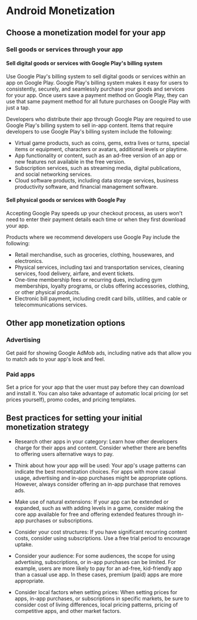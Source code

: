 # Android Monetization

## Choose a monetization model for your app

### Sell goods or services through your app

#### Sell digital goods or services with Google Play's billing system

Use Google Play's billing system to sell digital goods or services within an app on Google Play. Google Play's billing system makes it easy for users to consistently, securely, and seamlessly purchase your goods and services for your app. Once users save a payment method on Google Play, they can use that same payment method for all future purchases on Google Play with just a tap.

Developers who distribute their app through Google Play are required to use Google Play's billing system to sell in-app content. Items that require developers to use Google Play's billing system include the following:

- Virtual game products, such as coins, gems, extra lives or turns, special items or equipment, characters or avatars, additional levels or playtime.
- App functionality or content, such as an ad-free version of an app or new features not available in the free version.
- Subscription services, such as streaming media, digital publications, and social networking services.
- Cloud software products, including data storage services, business productivity software, and financial management software.

#### Sell physical goods or services with Google Pay

Accepting Google Pay speeds up your checkout process, as users won't need to enter their payment details each time or when they first download your app.

Products where we recommend developers use Google Pay include the following:

- Retail merchandise, such as groceries, clothing, housewares, and electronics.
- Physical services, including taxi and transportation services, cleaning services, food delivery, airfare, and event tickets.
- One-time membership fees or recurring dues, including gym memberships, loyalty programs, or clubs offering accessories, clothing, or other physical products.
- Electronic bill payment, including credit card bills, utilities, and cable or telecommunications services.

## Other app monetization options

### Advertising

Get paid for showing Google AdMob ads, including native ads that allow you to match ads to your app's look and feel.

### Paid apps

Set a price for your app that the user must pay before they can download and install it. You can also take advantage of automatic local pricing (or set prices yourself), promo codes, and pricing templates.

## Best practices for setting your initial monetization strategy

- Research other apps in your category: Learn how other developers charge for their apps and content. Consider whether there are benefits to offering users alternative ways to pay.

- Think about how your app will be used: Your app's usage patterns can indicate the best monetization choices. For apps with more casual usage, advertising and in-app purchases might be appropriate options. However, always consider offering an in-app purchase that removes ads.

- Make use of natural extensions: If your app can be extended or expanded, such as with adding levels in a game, consider making the core app available for free and offering extended features through in-app purchases or subscriptions.

- Consider your cost structures: If you have significant recurring content costs, consider using subscriptions. Use a free trial period to encourage uptake.

- Consider your audience: For some audiences, the scope for using advertising, subscriptions, or in-app purchases can be limited. For example, users are more likely to pay for an ad-free, kid-friendly app than a casual use app. In these cases, premium (paid) apps are more appropriate.

- Consider local factors when setting prices: When setting prices for apps, in-app purchases, or subscriptions in specific markets, be sure to consider cost of living differences, local pricing patterns, pricing of competitive apps, and other market factors.